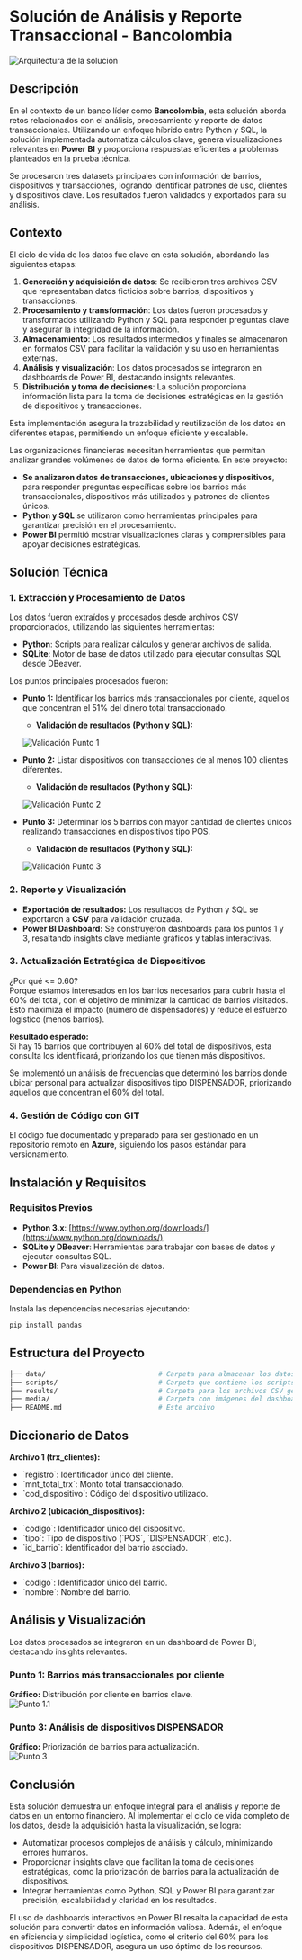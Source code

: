 # Solución de Análisis y Reporte Transaccional - Bancolombia

![Arquitectura de la solución](Media/Arquitectura_solucion.png)


## Descripción

En el contexto de un banco líder como **Bancolombia**, esta solución aborda retos relacionados con el análisis, procesamiento y reporte de datos transaccionales. Utilizando un enfoque híbrido entre Python y SQL, la solución implementada automatiza cálculos clave, genera visualizaciones relevantes en **Power BI** y proporciona respuestas eficientes a problemas planteados en la prueba técnica.

Se procesaron tres datasets principales con información de barrios, dispositivos y transacciones, logrando identificar patrones de uso, clientes y dispositivos clave. Los resultados fueron validados y exportados para su análisis.


## Contexto

El ciclo de vida de los datos fue clave en esta solución, abordando las siguientes etapas:

1. **Generación y adquisición de datos**: Se recibieron tres archivos CSV que representaban datos ficticios sobre barrios, dispositivos y transacciones.
2. **Procesamiento y transformación**: Los datos fueron procesados y transformados utilizando Python y SQL para responder preguntas clave y asegurar la integridad de la información.
3. **Almacenamiento**: Los resultados intermedios y finales se almacenaron en formatos CSV para facilitar la validación y su uso en herramientas externas.
4. **Análisis y visualización**: Los datos procesados se integraron en dashboards de Power BI, destacando insights relevantes.
5. **Distribución y toma de decisiones**: La solución proporciona información lista para la toma de decisiones estratégicas en la gestión de dispositivos y transacciones.

Esta implementación asegura la trazabilidad y reutilización de los datos en diferentes etapas, permitiendo un enfoque eficiente y escalable.

Las organizaciones financieras necesitan herramientas que permitan analizar grandes volúmenes de datos de forma eficiente. En este proyecto:

- **Se analizaron datos de transacciones, ubicaciones y dispositivos**, para responder preguntas específicas sobre los barrios más transaccionales, dispositivos más utilizados y patrones de clientes únicos.
- **Python y SQL** se utilizaron como herramientas principales para garantizar precisión en el procesamiento.
- **Power BI** permitió mostrar visualizaciones claras y comprensibles para apoyar decisiones estratégicas.


## Solución Técnica

### 1. Extracción y Procesamiento de Datos

Los datos fueron extraídos y procesados desde archivos CSV proporcionados, utilizando las siguientes herramientas:

- **Python**: Scripts para realizar cálculos y generar archivos de salida.
- **SQLite**: Motor de base de datos utilizado para ejecutar consultas SQL desde DBeaver.

Los puntos principales procesados fueron:

- **Punto 1:** Identificar los barrios más transaccionales por cliente, aquellos que concentran el 51% del dinero total transaccionado.
  - **Validación de resultados (Python y SQL):**
  
  ![Validación Punto 1](Media/Validacion_punto1.png)

- **Punto 2:** Listar dispositivos con transacciones de al menos 100 clientes diferentes.
  - **Validación de resultados (Python y SQL):**
  
  ![Validación Punto 2](Media/validacion_punto2.png)

- **Punto 3:** Determinar los 5 barrios con mayor cantidad de clientes únicos realizando transacciones en dispositivos tipo POS.
  - **Validación de resultados (Python y SQL):**
  
  ![Validación Punto 3](Media/validacion_punto3.png)

### 2. Reporte y Visualización

- **Exportación de resultados:** Los resultados de Python y SQL se exportaron a **CSV** para validación cruzada.
- **Power BI Dashboard:** Se construyeron dashboards para los puntos 1 y 3, resaltando insights clave mediante gráficos y tablas interactivas.

### 3. Actualización Estratégica de Dispositivos

¿Por qué <= 0.60?  
Porque estamos interesados en los barrios necesarios para cubrir hasta el 60% del total, con el objetivo de minimizar la cantidad de barrios visitados. Esto maximiza el impacto (número de dispensadores) y reduce el esfuerzo logístico (menos barrios).

**Resultado esperado:**  
Si hay 15 barrios que contribuyen al 60% del total de dispositivos, esta consulta los identificará, priorizando los que tienen más dispositivos.

Se implementó un análisis de frecuencias que determinó los barrios donde ubicar personal para actualizar dispositivos tipo DISPENSADOR, priorizando aquellos que concentran el 60% del total.

### 4. Gestión de Código con GIT

El código fue documentado y preparado para ser gestionado en un repositorio remoto en **Azure**, siguiendo los pasos estándar para versionamiento.


## Instalación y Requisitos

### Requisitos Previos

- **Python 3.x**: [https://www.python.org/downloads/](https://www.python.org/downloads/)
- **SQLite y DBeaver**: Herramientas para trabajar con bases de datos y ejecutar consultas SQL.
- **Power BI**: Para visualización de datos.

### Dependencias en Python

Instala las dependencias necesarias ejecutando:

```bash
pip install pandas
```


## Estructura del Proyecto

```bash
├── data/                            # Carpeta para almacenar los datos originales y procesados
├── scripts/                         # Carpeta que contiene los scripts Python y SQL
├── results/                         # Carpeta para los archivos CSV generados
├── media/                           # Carpeta con imágenes del dashboard y análisis
├── README.md                        # Este archivo
```


## Diccionario de Datos

**Archivo 1 (trx_clientes):**  
- \`registro\`: Identificador único del cliente.  
- \`mnt_total_trx\`: Monto total transaccionado.  
- \`cod_dispositivo\`: Código del dispositivo utilizado.  

**Archivo 2 (ubicación_dispositivos):**  
- \`codigo\`: Identificador único del dispositivo.  
- \`tipo\`: Tipo de dispositivo (\`POS\`, \`DISPENSADOR\`, etc.).  
- \`id_barrio\`: Identificador del barrio asociado.  

**Archivo 3 (barrios):**  
- \`codigo\`: Identificador único del barrio.  
- \`nombre\`: Nombre del barrio.  


## Análisis y Visualización

Los datos procesados se integraron en un dashboard de Power BI, destacando insights relevantes.

### Punto 1: Barrios más transaccionales por cliente
**Gráfico:** Distribución por cliente en barrios clave.  
![Punto 1.1](Media/punto1.1.png)

### Punto 3: Análisis de dispositivos DISPENSADOR
**Gráfico:** Priorización de barrios para actualización.  
![Punto 3](Media/punto3.png)

## Conclusión

Esta solución demuestra un enfoque integral para el análisis y reporte de datos en un entorno financiero. Al implementar el ciclo de vida completo de los datos, desde la adquisición hasta la visualización, se logra:

- Automatizar procesos complejos de análisis y cálculo, minimizando errores humanos.
- Proporcionar insights clave que facilitan la toma de decisiones estratégicas, como la priorización de barrios para la actualización de dispositivos.
- Integrar herramientas como Python, SQL y Power BI para garantizar precisión, escalabilidad y claridad en los resultados.

El uso de dashboards interactivos en Power BI resalta la capacidad de esta solución para convertir datos en información valiosa. Además, el enfoque en eficiencia y simplicidad logística, como el criterio del 60% para los dispositivos DISPENSADOR, asegura un uso óptimo de los recursos.
